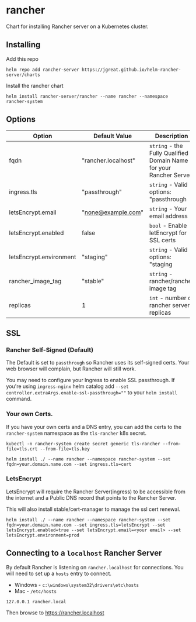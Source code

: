 # rancher

Chart for installing Rancher server on a Kubernetes cluster.

## Installing

Add this repo

```
helm repo add rancher-server https://jgreat.github.io/helm-rancher-server/charts
```

Install the rancher chart

```
helm install rancher-server/rancher --name rancher --namespace rancher-system
```

## Options

| Option | Default Value | Description |
| --- | --- | --- |
| fqdn | "rancher.localhost" | `string` - the Fully Qualified Domain Name for your Rancher Server |
| ingress.tls | "passthrough" | `string` - Valid options: "passthrough|cert|letsEncrypt" |
| letsEncrypt.email | "none@example.com" | `string` - Your email address |
| letsEncrypt.enabled | false | `bool` - Enable letEncrypt for SSL certs |
| letsEncrypt.environment | "staging" | `string` - Valid options: "staging|production" |
| rancher_image_tag | "stable" | `string` - rancher/rancher image tag |
| replicas | 1 | `int` - number of rancher server replicas |

## SSL

### Rancher Self-Signed (Default)

The Default is set to `passthrough` so Rancher uses its self-signed certs. Your web browser will complain, but Rancher will still work.

You may need to configure your Ingress to enable SSL passthrough. If you're using `ingress-nginx` helm catalog add `--set controller.extraArgs.enable-ssl-passthrough=""` to your `helm install` command.

### Your own Certs.
If you have your own certs and a DNS entry, you can add the certs to the `rancher-system` namespace as the `tls-rancher` k8s secret.

```
kubectl -n rancher-system create secret generic tls-rancher --from-file=tls.crt --from-file=tls.key
```

```
helm install ./ --name rancher --namespace rancher-system --set fqdn=your.domain.name.com --set ingress.tls=cert
```

### LetsEncrypt
LetsEncrypt will require the Rancher Server(ingress) to be accessible from the internet and a Public DNS record that points to the Rancher Server.

This will also install stable/cert-manager to manage the ssl cert renewal.

```
helm install ./ --name rancher --namespace rancher-system --set fqdn=your.domain.name.com --set ingress.tls=letsEncrypt --set letsEncrypt.enabled=true --set letsEncrypt.email=<your email> --set letsEncrypt.environment=prod
```

## Connecting to a `localhost` Rancher Server

By default Rancher is listening on `rancher.localhost` for connections. You will need to set up a `hosts` entry to connect.

* Windows - `c:\windows\system32\drivers\etc\hosts`
* Mac - `/etc/hosts`

```
127.0.0.1 rancher.local
```

Then browse to https://rancher.localhost


